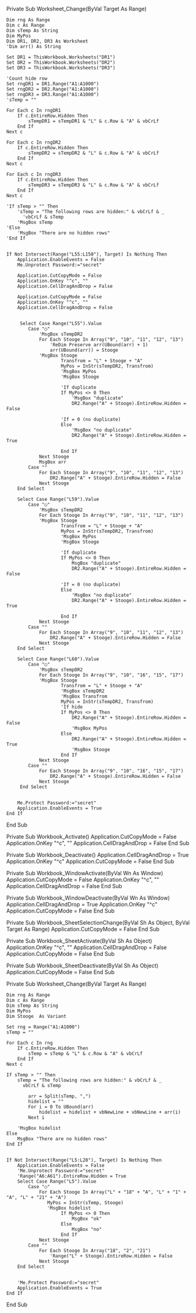 Private Sub Worksheet_Change(ByVal Target As Range)

    Dim rng As Range
    Dim c As Range
    Dim sTemp As String
    Dim MyPos
    Dim DR1, DR2, DR3 As Worksheet
    'Dim arr() As String
    
    Set DR1 = ThisWorkbook.Worksheets("DR1")
    Set DR2 = ThisWorkbook.Worksheets("DR2")
    Set DR3 = ThisWorkbook.Worksheets("DR3")
    
    'Count hide row
    Set rngDR1 = DR1.Range("A1:A1000")
    Set rngDR2 = DR2.Range("A1:A1000")
    Set rngDR3 = DR3.Range("A1:A1000")
    'sTemp = ""

    For Each c In rngDR1
        If c.EntireRow.Hidden Then
            sTempDR1 = sTempDR1 & "L" & c.Row & "A" & vbCrLf
        End If
    Next c
    
    For Each c In rngDR2
        If c.EntireRow.Hidden Then
            sTempDR2 = sTempDR2 & "L" & c.Row & "A" & vbCrLf
        End If
    Next c
    
    For Each c In rngDR3
        If c.EntireRow.Hidden Then
            sTempDR3 = sTempDR3 & "L" & c.Row & "A" & vbCrLf
        End If
    Next c

    'If sTemp > "" Then
        'sTemp = "The following rows are hidden:" & vbCrLf & _
          'vbCrLf & sTemp
        'MsgBox sTemp
    'Else
        'MsgBox "There are no hidden rows"
    'End If
     
    
    If Not Intersect(Range("L55:L150"), Target) Is Nothing Then
        Application.EnableEvents = False
        Me.Unprotect Password:="secret"
        
        Application.CutCopyMode = False
        Application.OnKey "^c", ""
        Application.CellDragAndDrop = False
        
        Application.CutCopyMode = False
        Application.OnKey "^c", ""
        Application.CellDragAndDrop = False


         Select Case Range("L55").Value
            Case "○"
                'MsgBox sTempDR2
                For Each Stooge In Array("9", "10", "11", "12", "13")
                    'ReDim Preserve arr(UBound(arr) + 1)
                    arr(UBound(arr)) = Stooge
                'MsgBox Stooge
                        Transfrom = "L" + Stooge + "A"
                        MyPos = InStr(sTempDR2, Transfrom)
                        'MsgBox MyPos
                        'MsgBox Stooge
                        
                        'If duplicate
                        If MyPos <> 0 Then
                            'MsgBox "duplicate"
                            DR2.Range("A" + Stooge).EntireRow.Hidden = False
                            
                        'If = 0 (no duplicate)
                        Else
                            'MsgBox "no duplicate"
                            DR2.Range("A" + Stooge).EntireRow.Hidden = True
                            
                        End If
                Next Stooge
                MsgBox arr
            Case ""
                For Each Stooge In Array("9", "10", "11", "12", "13")
                    DR2.Range("A" + Stooge).EntireRow.Hidden = False
                Next Stooge
        End Select
        
        Select Case Range("L59").Value
            Case "○"
                'MsgBox sTempDR2
                For Each Stooge In Array("9", "10", "11", "12", "13")
                'MsgBox Stooge
                        Transfrom = "L" + Stooge + "A"
                        MyPos = InStr(sTempDR2, Transfrom)
                        'MsgBox MyPos
                        'MsgBox Stooge
                        
                        'If duplicate
                        If MyPos <> 0 Then
                            MsgBox "duplicate"
                            DR2.Range("A" + Stooge).EntireRow.Hidden = False
                            
                        'If = 0 (no duplicate)
                        Else
                            'MsgBox "no duplicate"
                            DR2.Range("A" + Stooge).EntireRow.Hidden = True
                            
                        End If
                Next Stooge
            Case ""
                For Each Stooge In Array("9", "10", "11", "12", "13")
                    DR2.Range("A" + Stooge).EntireRow.Hidden = False
                Next Stooge
        End Select
        
        Select Case Range("L60").Value
            Case "○"
                'MsgBox sTempDR2
                For Each Stooge In Array("9", "10", "16", "15", "17")
                'MsgBox Stooge
                        Transfrom = "L" + Stooge + "A"
                        'MsgBox sTempDR2
                        'MsgBox Transfrom
                        MyPos = InStr(sTempDR2, Transfrom)
                        'If hide
                        If MyPos <> 0 Then
                            DR2.Range("A" + Stooge).EntireRow.Hidden = False
                            'MsgBox MyPos
                        Else
                            DR2.Range("A" + Stooge).EntireRow.Hidden = True
                            'MsgBox Stooge
                        End If
                Next Stooge
            Case ""
                For Each Stooge In Array("9", "10", "16", "15", "17")
                    DR2.Range("A" + Stooge).EntireRow.Hidden = False
                Next Stooge
         End Select
        
        
        Me.Protect Password:="secret"
        Application.EnableEvents = True
    End If
End Sub





Private Sub Workbook_Activate()
Application.CutCopyMode = False
Application.OnKey "^c", ""
Application.CellDragAndDrop = False
End Sub

Private Sub Workbook_Deactivate()
Application.CellDragAndDrop = True
Application.OnKey "^c"
Application.CutCopyMode = False
End Sub

Private Sub Workbook_WindowActivate(ByVal Wn As Window)
Application.CutCopyMode = False
Application.OnKey "^c", ""
Application.CellDragAndDrop = False
End Sub

Private Sub Workbook_WindowDeactivate(ByVal Wn As Window)
Application.CellDragAndDrop = True
Application.OnKey "^c"
Application.CutCopyMode = False
End Sub

Private Sub Workbook_SheetSelectionChange(ByVal Sh As Object, ByVal Target As Range)
Application.CutCopyMode = False
End Sub

Private Sub Workbook_SheetActivate(ByVal Sh As Object)
Application.OnKey "^c", ""
Application.CellDragAndDrop = False
Application.CutCopyMode = False
End Sub

Private Sub Workbook_SheetDeactivate(ByVal Sh As Object)
Application.CutCopyMode = False
End Sub









Private Sub Worksheet_Change(ByVal Target As Range)

    Dim rng As Range
    Dim c As Range
    Dim sTemp As String
    Dim MyPos
    Dim Stooge  As Variant
    
    Set rng = Range("A1:A1000")
    sTemp = ""

    For Each c In rng
        If c.EntireRow.Hidden Then
            sTemp = sTemp & "L" & c.Row & "A" & vbCrLf
        End If
    Next c

    If sTemp > "" Then
        sTemp = "The following rows are hidden:" & vbCrLf & _
          vbCrLf & sTemp
          
            arr = Split(sTemp, ",")
            hidelist = ""
            For i = 0 To UBound(arr)
                hidelist = hidelist + vbNewLine + vbNewLine + arr(i)
            Next i

        'MsgBox hidelist
    Else
        MsgBox "There are no hidden rows"
    End If
     
    
    If Not Intersect(Range("L5:L20"), Target) Is Nothing Then
        Application.EnableEvents = False
        'Me.Unprotect Password:="secret"
        'Range("A6:A61").EntireRow.Hidden = True
        Select Case Range("L5").Value
            Case "○"
                For Each Stooge In Array("L" + "18" + "A", "L" + "1" + "A", "L" + "21" + "A")
                   MyPos = InStr(sTemp, Stooge)
                   'MsgBox hidelist
                        If MyPos <> 0 Then
                            MsgBox "ok"
                        Else
                            MsgBox "no"
                        End If
                Next Stooge
            Case ""
                For Each Stooge In Array("18", "2", "21")
                    'Range("L" + Stooge).EntireRow.Hidden = False
                Next Stooge
        End Select
        
        
        'Me.Protect Password:="secret"
        Application.EnableEvents = True
    End If
End Sub
























